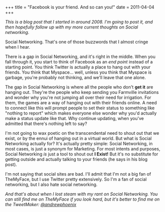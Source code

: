 +++
title = "Facebook is your friend. And so can you!"
date = 2011-04-04
+++

_This is a blog post that I started in around 2008. I'm going to post it, and then hopefully follow up with my more current thoughts on Social networking._

Social Networking. That's one of those buzzwords that I almost cringe when I hear.

There is a gap in Social Networking, and it's right in the middle. When you fall through it, you start to think of Facebook as an _end point_ instead of a starting point. You think Twitter is actually a place to hang out with your friends. You think that Myspace... well, unless you think that Myspace is garbage, you're probably not thinking, and we'll leave that one alone.

The gap in Social Networking is where all the people who don't **get it** are hanging out. They're the people who keep sending you Farmville invitations and wonder why you're not jumping all over their need for irrigation. For them, the games are a way of hanging out with their friends online. A need to connect like this will prompt people to set their status to something like "nothing to report" which makes everyone else wonder why you'd actually make a status update like that. Why continue updating, when you've admitted that there's nothing left to say?

I'm not going to wax poetic on the transcendental need to shout out that we exist, or by the ennui of hanging out in a virtual world. But what is Social Networking actually for? It's actually pretty simple: Social Networking, in most cases, is just a synonym for Marketing. For most intents and purposes, Social Networking _is_ just a tool to shout out **I Exist!** But it's no substitute for getting outside and actually talking to your friends (he says in his blog post).

I'm not saying that social sites are bad. I'll admit that I'm not a big fan of TheMyFace, but I use Twitter pretty extensively. So I'm a fan of social networking, but I also hate social networking.

_And that's about when I lost steam with my rant on Social Networking. You can still find me on TheMyFace if you look hard, but it's better to find me on the TweetMaker: [@andrewphoenix](http://twitter.com/andrewphoenix)_
